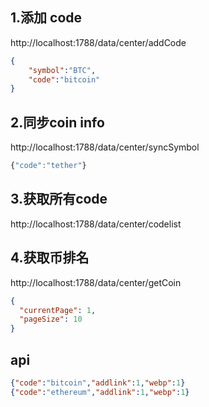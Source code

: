 

## 1.添加 code
http://localhost:1788/data/center/addCode

```json
{    
    "symbol":"BTC",
    "code":"bitcoin"
}
```

## 2.同步coin info
http://localhost:1788/data/center/syncSymbol
```javaScript
{"code":"tether"}
```

## 3.获取所有code
http://localhost:1788/data/center/codelist

## 4.获取币排名
http://localhost:1788/data/center/getCoin
```json
{
  "currentPage": 1,
  "pageSize": 10
}
```

## api
```json
{"code":"bitcoin","addlink":1,"webp":1}
{"code":"ethereum","addlink":1,"webp":1}
```